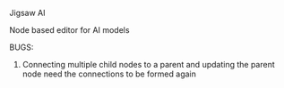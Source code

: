 Jigsaw AI

Node based editor for AI models

BUGS:

1. Connecting multiple child nodes to a parent and updating the parent node need the connections to be formed again
